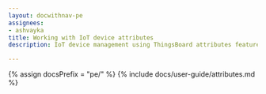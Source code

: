 ```yaml
---
layout: docwithnav-pe
assignees:
- ashvayka
title: Working with IoT device attributes
description: IoT device management using ThingsBoard attributes feature

---
```


{% assign docsPrefix = "pe/" %}
{% include docs/user-guide/attributes.md %}